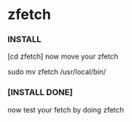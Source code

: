 # zfetch

### INSTALL
[cd zfetch]
now move your zfetch

sudo mv zfetch /usr/local/bin/

### [INSTALL DONE]
now test your fetch by doing
zfetch
